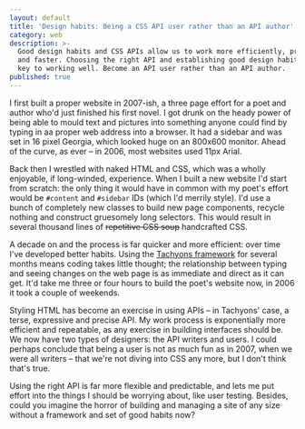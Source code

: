 ```yaml
---
layout: default
title: 'Design habits: Being a CSS API user rather than an API author'
category: web
description: >-
  Good design habits and CSS APIs allow us to work more efficiently, predictably
  and faster. Choosing the right API and establishing good design habits is the
  key to working well. Become an API user rather than an API author.
published: true
---
```


I first built a proper website in 2007-ish, a three page effort for a poet and author who'd just finished his first novel. I got drunk on the heady power of being able to mould text and pictures into something anyone could find by typing in aa proper web address into a browser. It had a sidebar and was set in 16 pixel Georgia, which looked huge on an 800x600 monitor. Ahead of the curve, as ever &#8211; in 2006, most websites used 11px Arial.

Back then I wrestled with naked HTML and CSS, which was a wholly enjoyable, if long-winded, experience. When I built a new website I'd start from scratch: the only thing it would have in common with my poet's effort would be `#content` and `#sidebar` IDs (which I'd merrily style). I'd use a bunch of completely new classes to build new page components, recycle nothing and construct gruesomely long selectors. This would result in several thousand lines of <del>repetitive CSS soup</del> handcrafted CSS.

A decade on and the process is far quicker and more efficient: over time I've developed better habits. Using the [Tachyons framework](http://tachyons.io/) for several months means coding takes little thought; the relationship between typing and seeing changes on the web page is as immediate and direct as it can get. It'd take me three or four hours to build the poet's website now, in 2006 it took a couple of weekends.

Styling HTML has become an exercise in using APIs &#8211; in Tachyons' case, a terse, expressive and precise API. My work process is exponentially more efficient and repeatable, as any exercise in building interfaces should be. We now have two types of designers: the API writers and users. I could perhaps conclude that being a user is not as much fun as in 2007, when we were all writers &#8211; that we're not diving into CSS any more, but I don't think that's true.

Using the right API is far more flexible and predictable, and lets me put effort into the things I should be worrying about, like user testing. Besides, could you imagine the horror of building and managing a site of any size without a framework and set of good habits now?
